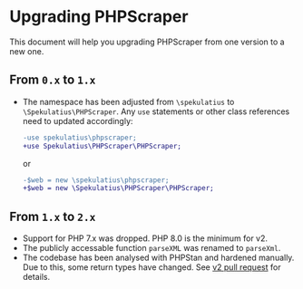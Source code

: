 # Upgrading PHPScraper

This document will help you upgrading PHPScraper from one version to a new one.

## From `0.x` to `1.x`

- The namespace has been adjusted from `\spekulatius` to `\Spekulatius\PHPScraper`. Any `use` statements or other class references need to updated accordingly:

  ```diff
  -use spekulatius\phpscraper;
  +use Spekulatius\PHPScraper\PHPScraper;
  ```

  or

  ```diff
  -$web = new \spekulatius\phpscraper;
  +$web = new \Spekulatius\PHPScraper\PHPScraper;
  ```

## From `1.x` to `2.x`

- Support for PHP 7.x was dropped. PHP 8.0 is the minimum for v2.
- The publicly accessable function `parseXML` was renamed to `parseXml`.
- The codebase has been analysed with PHPStan and hardened manually. Due to this, some return types have changed. See [v2 pull request](https://github.com/spekulatius/PHPScraper/pull/187/files) for details.
